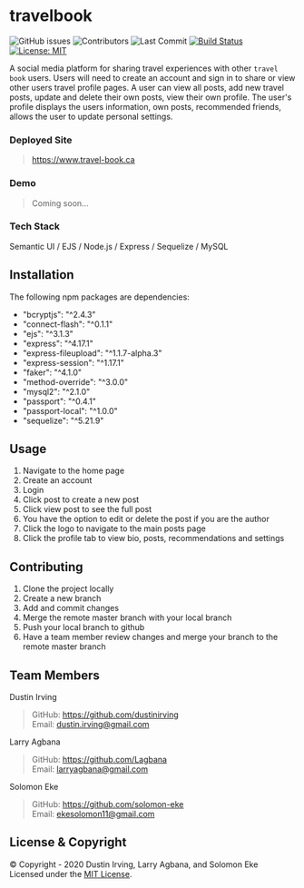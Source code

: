 # travelbook

![GitHub issues](https://img.shields.io/github/issues-raw/dustinirving/travel-book) ![Contributors](https://img.shields.io/github/contributors/dustinirving/travel-book) ![Last Commit](https://img.shields.io/github/last-commit/dustinirving/travel-book) [![Build Status](https://travis-ci.com/dustinirving/travel-book.svg?branch=master)](https://travis-ci.com/dustinirving/travel-book) [![License: MIT](https://img.shields.io/badge/License-MIT-yellow.svg)](https://opensource.org/licenses/MIT)


A social media platform for sharing travel experiences with other `travel book` users. Users will need to create an account and sign in to share or view other users travel profile pages. A user can view all posts, add new travel posts, update and delete their own posts, view their own profile. The user's profile displays the users information, own posts, recommended friends, allows the user to update personal settings.

### Deployed Site
> https://www.travel-book.ca

### Demo
> Coming soon...

### Tech Stack
Semantic UI / EJS / Node.js / Express / Sequelize / MySQL

## Installation

The following npm packages are dependencies:

- "bcryptjs": "^2.4.3"
- "connect-flash": "^0.1.1"
- "ejs": "^3.1.3"
- "express": "^4.17.1"
- "express-fileupload": "^1.1.7-alpha.3"
- "express-session": "^1.17.1"
- "faker": "^4.1.0"
- "method-override": "^3.0.0"
- "mysql2": "^2.1.0"
- "passport": "^0.4.1"
- "passport-local": "^1.0.0"
- "sequelize": "^5.21.9"

## Usage

1. Navigate to the home page
2. Create an account
3. Login
4. Click post to create a new post
5. Click view post to see the full post
6. You have the option to edit or delete the post if you are the author
7. Click the logo to navigate to the main posts page
8. Click the profile tab to view bio, posts, recommendations and settings


## Contributing

1. Clone the project locally
2. Create a new branch
3. Add and commit changes
4. Merge the remote master branch with your local branch
5. Push your local branch to github
6. Have a team member review changes and merge your branch to the remote master branch

## Team Members

Dustin Irving </br>
> GitHub: https://github.com/dustinirving </br>
> Email: dustin.irving@gmail.com

Larry Agbana </br>
> GitHub: https://github.com/Lagbana </br>
> Email: larryagbana@gmail.com

Solomon Eke </br>
> GitHub: https://github.com/solomon-eke </br>
> Email: ekesolomon11@gmail.com

## License & Copyright

&copy; Copyright - 2020 Dustin Irving, Larry Agbana, and Solomon Eke </br>
Licensed under the [MIT License](LICENSE).

